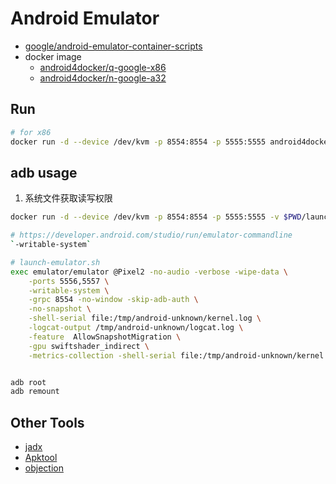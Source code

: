 # Android Emulator

- [google/android-emulator-container-scripts](https://github.com/google/android-emulator-container-scripts)
- docker image
  - [android4docker/q-google-x86](https://hub.docker.com/r/android4docker/q-google-x86)
  - [android4docker/n-google-a32](https://hub.docker.com/r/android4docker/n-google-a32)

## Run

```bash
# for x86
docker run -d --device /dev/kvm -p 8554:8554 -p 5555:5555 android4docker/q-google-x86:30.0.0
```

## adb usage

1. 系统文件获取读写权限

```bash
docker run -d --device /dev/kvm -p 8554:8554 -p 5555:5555 -v $PWD/launch-emulator.sh:/android/sdk/launch-emulator.sh android4docker/o-google-x86:30.0.0

# https://developer.android.com/studio/run/emulator-commandline
`-writable-system`

# launch-emulator.sh
exec emulator/emulator @Pixel2 -no-audio -verbose -wipe-data \
    -ports 5556,5557 \
    -writable-system \
    -grpc 8554 -no-window -skip-adb-auth \
    -no-snapshot \
    -shell-serial file:/tmp/android-unknown/kernel.log \
    -logcat-output /tmp/android-unknown/logcat.log \
    -feature  AllowSnapshotMigration \
    -gpu swiftshader_indirect \
    -metrics-collection -shell-serial file:/tmp/android-unknown/kernel.log -logcat-output /tmp/android-unknown/logcat.log ${EMULATOR_PARAMS} -qemu -append panic=1


adb root
adb remount
```

## Other Tools

- [jadx](https://github.com/skylot/jadx)
- [Apktool](https://github.com/iBotPeaches/Apktool)
- [objection](https://github.com/sensepost/objection)
